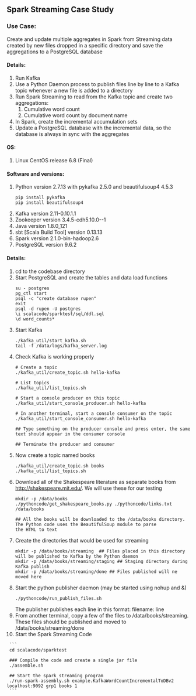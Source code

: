 ## Spark Streaming Case Study

### Use Case:   

Create and update multiple aggregates in Spark from Streaming data created by new files dropped in a specific directory and save the aggregations to a PostgreSQL database


#### Details:  
  1. Run Kafka  
  2. Use a Python Daemon process to publish files line by line to a Kafka topic whenever a new file is added to a directory  
  3. Run Spark Streaming to read from the Kafka topic and create two aggregations:  
        1. Cumulative word count  
        2. Cumulative word count by document name  
  4. In Spark, create the incremental accumulation sets
  5. Update a PostgreSQL database with the incremental data, so the database is always in sync with the aggregates
  
#### OS:
  1. Linux CentOS release 6.8 (Final)
  
#### Software and versions:
  1. Python version 2.7.13 with pykafka 2.5.0 and beautifulsoup4 4.5.3  
      ```
      pip install pykafka  
      pip install beautifulsoup4
      ```  
  2. Kafka version 2.11-0.10.1.1
  3. Zookeeper version 3.4.5-cdh5.10.0--1
  4. Java version 1.8.0_121
  5. sbt [Scala Build Tool] version 0.13.13
  4. Spark version 2.1.0-bin-hadoop2.6
  5. PostgreSQL version 9.6.2
  
#### Details:

1. cd to the codebase directory
2. Start PostgreSQL and create the tables and data load functions  
   ```
   su - postgres
   pg_ctl start
   psql -c "create database rupen"
   exit
   psql -d rupen -U postgres
   \i scalacode/sparktest/sql/ddl.sql
   \d word_counts*
   ```
 3. Start Kafka
    ```
    ./kafka_util/start_kafka.sh 
    tail -f /data/logs/kafka_server.log
    ```
 4. Check Kafka is working properly
    ```
    # Create a topic
    ./kafka_util/create_topic.sh hello-kafka
    
    # List topics
    ./kafka_util/list_topics.sh
    
    # Start a console producer on this topic
    ./kafka_util/start_console_producer.sh hello-kafka
    
    # In another terminal, start a console consumer on the topic
    ./kafka_util/start_console_consumer.sh hello-kafka
    
    ## Type something on the producer console and press enter, the same text should appear in the consumer console
    
    ## Terminate the producer and consumer
    
    ```
 5. Now create a topic named books
    ```
    ./kafka_util/create_topic.sh books
    ./kafka_util/list_topics.sh
    ```
 6. Download all of the Shakespeare literature as separate books from http://shakespeare.mit.edu/. We will use these for our testing
    ```
    mkdir -p /data/books
    ./pythoncode/get_shakespeare_books.py ./pythoncode/links.txt /data/books
    
    ## All the books will be downloaded to the /data/books directory. The Python code uses the BeautifulSoup module to parse
    the HTML to text
    ```
  7. Create the directories that would be used for streaming
     ```
     mkdir -p /data/books/streaming  ## Files placed in this directory will be published to Kafka by the Python daemon
     mkdir -p /data/books/streaming/staging ## Staging directory during Kafka publish
     mkdir -p /data/books/streaming/done ## Files published will ne moved here
     ```
  8. Start the python publisher daemon (may be started using nohup and &)
     ```
     ./pythoncode/run_publish_files.sh
     ```
     The publisher publishes each line in this format:
     filename: line
  9. From another terminal, copy a few of the files to /data/books/streaming. These files should be published and moved to /data/books/streaming/done
  10. Start the Spark Streaming Code  
     
     ```
     cd scalacode/sparktest
     
     ### Compile the code and create a single jar file
     ./assemble.sh
     
     ## Start the spark streaming program
     ./run-spark-assembly.sh example.KafkaWordCountIncrementalToDBv2 localhost:9092 grp1 books 1
     ```
